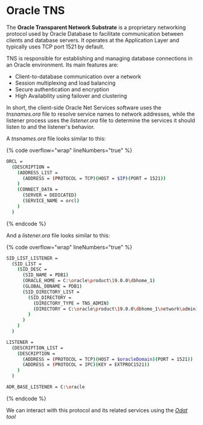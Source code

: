 # Oracle TNS

The **Oracle Transparent Network Substrate** is a proprietary networking protocol used by Oracle Database to facilitate communication between clients and database servers. It operates at the Application Layer and typically uses TCP port 1521 by default.

TNS is responsible for establishing and managing database connections in an Oracle environment. Its main features are:

* Client-to-database communication over a network
* Session multiplexing and load balancing
* Secure authentication and encryption
* High Availability using failover and clustering

In short, the client-side Oracle Net Services software uses the _tnsnames.ora_ file to resolve service names to network addresses, while the listener process uses the _listener.ora_ file to determine the services it should listen to and the listener's behavior.

A _tnsnames.ora_ file looks similar to this:

{% code overflow="wrap" lineNumbers="true" %}
```bash
ORCL =
  (DESCRIPTION =
    (ADDRESS_LIST =
      (ADDRESS = (PROTOCOL = TCP)(HOST = $IP)(PORT = 1521))
    )
    (CONNECT_DATA =
      (SERVER = DEDICATED)
      (SERVICE_NAME = orcl)
    )
  )
```
{% endcode %}

And a _listener.ora_ file looks similar to this:

{% code overflow="wrap" lineNumbers="true" %}
```bash
SID_LIST_LISTENER =
  (SID_LIST =
    (SID_DESC =
      (SID_NAME = PDB1)
      (ORACLE_HOME = C:\oracle\product\19.0.0\dbhome_1)
      (GLOBAL_DBNAME = PDB1)
      (SID_DIRECTORY_LIST =
        (SID_DIRECTORY =
          (DIRECTORY_TYPE = TNS_ADMIN)
          (DIRECTORY = C:\oracle\product\19.0.0\dbhome_1\network\admin)
        )
      )
    )
  )

LISTENER =
  (DESCRIPTION_LIST =
    (DESCRIPTION =
      (ADDRESS = (PROTOCOL = TCP)(HOST = $oracleDomain)(PORT = 1521))
      (ADDRESS = (PROTOCOL = IPC)(KEY = EXTPROC1521))
    )
  )

ADR_BASE_LISTENER = C:\oracle
```
{% endcode %}

We can interact with this protocol and its related services using the [_Odat_](../tools-and-utilities.md#odat) _tool_
